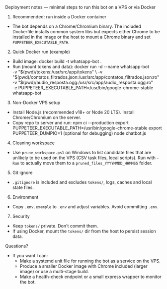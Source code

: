 Deployment notes — minimal steps to run this bot on a VPS or via Docker

1) Recommended: run inside a Docker container
- The bot depends on a Chrome/Chromium binary. The included Dockerfile installs common system libs but expects either Chrome to be installed in the image or the host to mount a Chrome binary and set `PUPPETEER_EXECUTABLE_PATH`.

2) Quick Docker run (example)
- Build image:
  docker build -t whatsapp-bot .
- Run (mount tokens and data):
  docker run -d --name whatsapp-bot \
    -v "$(pwd)/tokens:/usr/src/app/tokens" \
    -v "$(pwd)/contatos_filtrados.json:/usr/src/app/contatos_filtrados.json:ro" \
    -v "$(pwd)/audio_resposta.ogg:/usr/src/app/audio_resposta.ogg:ro" \
    -e PUPPETEER_EXECUTABLE_PATH=/usr/bin/google-chrome-stable \
    whatsapp-bot

3) Non-Docker VPS setup
- Install Node.js (recommended v18+ or Node 20 LTS). Install Chrome/Chromium on the server.
- Copy repo to server and run:
  npm ci --production
  export PUPPETEER_EXECUTABLE_PATH=/usr/bin/google-chrome-stable
  export PUPPETEER_DUMPIO=1 (optional for debugging)
  node chatbot.js

4) Cleaning workspace
- Use `prune_workspace.ps1` on Windows to list candidate files that are unlikely to be used on the VPS (CSV task files, local scripts). Run with `-Run` to actually move them to a `pruned_files_YYYYMMDD_HHMMSS` folder.

5) Git ignore
- `.gitignore` is included and excludes `tokens/`, logs, caches and local state files.

6) Environment
- Copy `.env.example` to `.env` and adjust variables. Avoid committing `.env`.

7) Security
- Keep `tokens/` private. Don't commit them.
- If using Docker, mount the `tokens/` dir from the host to persist session data.

Questions?
- If you want I can:
  - Make a systemd unit file for running the bot as a service on the VPS.
  - Produce a smaller Docker image with Chrome included (larger image) or use a multi-stage build.
  - Make a health-check endpoint or a small express wrapper to monitor the bot.

